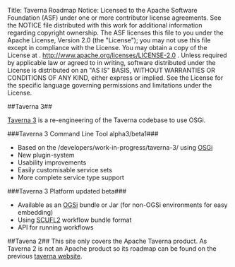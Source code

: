 Title:     Taverna Roadmap
Notice:    Licensed to the Apache Software Foundation (ASF) under one
           or more contributor license agreements.  See the NOTICE file
           distributed with this work for additional information
           regarding copyright ownership.  The ASF licenses this file
           to you under the Apache License, Version 2.0 (the
           "License"); you may not use this file except in compliance
           with the License.  You may obtain a copy of the License at
           .
             http://www.apache.org/licenses/LICENSE-2.0
           .
           Unless required by applicable law or agreed to in writing,
           software distributed under the License is distributed on an
           "AS IS" BASIS, WITHOUT WARRANTIES OR CONDITIONS OF ANY
           KIND, either express or implied.  See the License for the
           specific language governing permissions and limitations
           under the License.

##Taverna 3##

[Taverna 3][1] is a re-engineering of the Taverna codebase to use OSGi.

###Taverna 3 Command Line Tool alpha3/beta1###

 - Based on the /developers/work-in-progress/taverna-3/ using [OSGi][2]
 - New plugin-system
 - Usability improvements
 - Easily customisable service sets
 - More complete service type support

###Taverna 3 Platform updated beta###

 - Available as an [OGSi][3] bundle or Jar (for non-OGSi environments for easy embedding)
 - Using [SCUFL2][4] workflow bundle format
 - API for running workflows

##Tavena 2##
This site only covers the Apache Taverna product. 
As Taverna 2 is not an Apache product so its roadmap can be found on the previous [taverna website][5]. 

  [1]: /developers/work-in-progress/taverna-3/
  [2]: http://www.osgi.org/About/Technology
  [3]: http://www.osgi.org/About/Technology
  [4]: http://dev.mygrid.org.uk/wiki/display/developer/SCUFL2
  [5]: http://www.taverna.org.uk/introduction/roadmap/